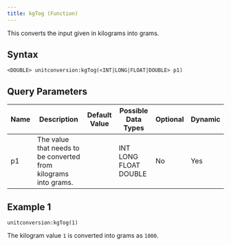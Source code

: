 ```yaml
---
title: kgTog (Function)
---
```


This converts the input given in kilograms into grams.

## Syntax

    <DOUBLE> unitconversion:kgTog(<INT|LONG|FLOAT|DOUBLE> p1)

## Query Parameters

| Name | Description                                                     | Default Value | Possible Data Types   | Optional | Dynamic |
|------|-----------------------------------------------------------------|---------------|-----------------------|----------|---------|
| p1   | The value that needs to be converted from kilograms into grams. |               | INT LONG FLOAT DOUBLE | No       | Yes     |

## Example 1

    unitconversion:kgTog(1)

The kilogram value `1` is converted into grams as `1000`.
